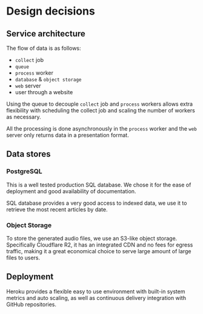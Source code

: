 # Design decisions

<!-- toc -->

## Service architecture

The flow of data is as follows:
- `collect` job
- `queue`
- `process` worker
- `database` & `object storage`
- `web` server
- user through a website

Using the queue to decouple `collect` job and `process` workers allows
extra flexibility with scheduling the collect job and scaling the number
of workers as necessary.

All the processing is done asynchronously in the `process` worker and
the `web` server only returns data in a presentation format.

## Data stores

### PostgreSQL

This is a well tested production SQL database. We chose it for the ease
of deployment and good availability of documentation.

SQL database provides a very good access to indexed data, we use it to
retrieve the most recent articles by date.

### Object Storage

To store the generated audio files, we use an S3-like object storage.
Specifically Cloudflare R2, it has an integrated CDN and no fees for
egress traffic, making it a great economical choice to serve large
amount of large files to users.

## Deployment

Heroku provides a flexible easy to use environment with built-in system
metrics and auto scaling, as well as continuous delivery integration
with GitHub repositories.
